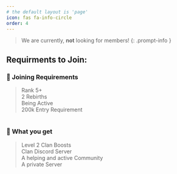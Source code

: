 ```yaml
---
# the default layout is 'page'
icon: fas fa-info-circle
order: 4
---
```


> We are currently, **not** looking for members!
{: .prompt-info }

## Requirments to Join:

### 🫧 Joining Requirements
>Rank 5+  
>2 Rebirths  
>Being Active  
>200k Entry Requirement
#
### 🫧 What you get
>Level 2 Clan Boosts  
>Clan Discord Server  
>A helping and active Community  
>A private Server  
